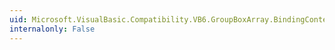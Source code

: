 ```yaml
---
uid: Microsoft.VisualBasic.Compatibility.VB6.GroupBoxArray.BindingContextChanged
internalonly: False
---
```


